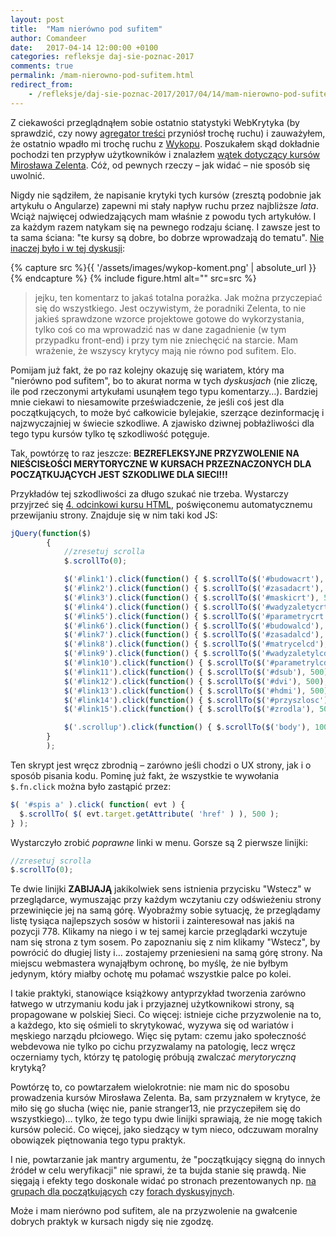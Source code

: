 ```yaml
---
layout: post
title:  "Mam nierówno pod sufitem"
author: Comandeer
date:   2017-04-14 12:00:00 +0100
categories: refleksje daj-sie-poznac-2017
comments: true
permalink: /mam-nierowno-pod-sufitem.html
redirect_from:
    - /refleksje/daj-sie-poznac-2017/2017/04/14/mam-nierowno-pod-sufitem.html
---
```


Z ciekawości przeglądnąłem sobie ostatnio statystyki WebKrytyka (by sprawdzić, czy nowy [agregator treści](http://www.polskifrontend.pl/) przyniósł trochę ruchu) i zauważyłem, że ostatnio wpadło mi trochę ruchu z [Wykopu](http://www.wykop.pl/). Poszukałem skąd dokładnie pochodzi ten przypływ użytkowników i znalazłem [wątek dotyczący kursów Mirosława Zelenta](http://www.wykop.pl/wpis/23156181/). Cóż, od pewnych rzeczy – jak widać – nie sposób się uwolnić.

Nigdy nie sądziłem, że napisanie krytyki tych kursów (zresztą podobnie jak artykułu o Angularze) zapewni mi stały napływ ruchu przez najbliższe _lata_. Wciąż najwięcej odwiedzających mam właśnie z powodu tych artykułów. I za każdym razem natykam się na pewnego rodzaju ścianę. I zawsze jest to ta sama ściana: "te kursy są dobre, bo dobrze wprowadzają do tematu". [Nie inaczej było i w tej dyskusji](http://www.wykop.pl/wpis/23156181/#comment-83470343):

{% capture src %}{{ '/assets/images/wykop-koment.png' | absolute_url }}{% endcapture %}
{% include figure.html alt="" src=src %}

>jejku, ten komentarz to jakaś totalna porażka. Jak można przyczepiać się do wszystkiego. Jest oczywistym, że poradniki Zelenta, to nie jakieś sprawdzone wzorce projektowe gotowe do wykorzystania, tylko coś co ma wprowadzić nas w dane zagadnienie (w tym przypadku front-end) i przy tym nie zniechęcić na starcie.
>Mam wrażenie, że wszyscy krytycy mają nie równo pod sufitem. Elo.

Pomijam już fakt, że po raz kolejny okazuję się wariatem, który ma "nierówno pod sufitem", bo to akurat norma w tych _dyskusjach_ (nie zliczę, ile pod rzeczonymi artykułami usunąłem tego typu komentarzy…). Bardziej mnie ciekawi to niesamowite przeświadczenie, że jeśli coś jest dla początkujących, to może być całkowicie bylejakie, szerzące dezinformację i najzwyczajniej w świecie szkodliwe. A zjawisko dziwnej pobłażliwości dla tego typu kursów tylko tę szkodliwość potęguje.

Tak, powtórzę to raz jeszcze: **BEZREFLEKSYJNE PRZYZWOLENIE NA NIEŚCISŁOŚCI MERYTORYCZNE W KURSACH PRZEZNACZONYCH DLA POCZĄTKUJĄCYCH JEST SZKODLIWE DLA SIECI!!!**

Przykładów tej szkodliwości za długo szukać nie trzeba. Wystarczy przyjrzeć się [4. odcinkowi kursu HTML](http://miroslawzelent.pl/kurs-html/listy-przewijanie-strony/), poświęconemu automatycznemu przewijaniu strony. Znajduje się w nim taki kod JS:

```javascript
jQuery(function($)
		{
			//zresetuj scrolla
			$.scrollTo(0);

			$('#link1').click(function() { $.scrollTo($('#budowacrt'), 500); });
			$('#link2').click(function() { $.scrollTo($('#zasadacrt'), 500); });
			$('#link3').click(function() { $.scrollTo($('#maskicrt'), 500); });
			$('#link4').click(function() { $.scrollTo($('#wadyzaletycrt'), 500); });
			$('#link5').click(function() { $.scrollTo($('#parametrycrt'), 500); });
			$('#link6').click(function() { $.scrollTo($('#budowalcd'), 500); });
			$('#link7').click(function() { $.scrollTo($('#zasadalcd'), 500); });
			$('#link8').click(function() { $.scrollTo($('#matrycelcd'), 500); });
			$('#link9').click(function() { $.scrollTo($('#wadyzaletylcd'), 500); });
			$('#link10').click(function() { $.scrollTo($('#parametrylcd'), 500); });
			$('#link11').click(function() { $.scrollTo($('#dsub'), 500); });
			$('#link12').click(function() { $.scrollTo($('#dvi'), 500); });
			$('#link13').click(function() { $.scrollTo($('#hdmi'), 500); });
			$('#link14').click(function() { $.scrollTo($('#przyszlosc'), 500); });
			$('#link15').click(function() { $.scrollTo($('#zrodla'), 500); });

			$('.scrollup').click(function() { $.scrollTo($('body'), 1000); });
		}
		);
```

Ten skrypt jest wręcz zbrodnią – zarówno jeśli chodzi o UX strony, jak i o sposób pisania kodu. Pominę już fakt, że wszystkie te wywołania `$.fn.click` można było zastąpić przez:

```javascript
$( '#spis a' ).click( function( evt ) {
  $.scrollTo( $( evt.target.getAttribute( 'href' ) ), 500 );
} );
```

Wystarczyło zrobić _poprawne_ linki w menu. Gorsze są 2 pierwsze linijki:

```javascript
//zresetuj scrolla
$.scrollTo(0);
```

Te dwie linijki **ZABIJAJĄ** jakikolwiek sens istnienia przycisku "Wstecz" w przeglądarce, wymuszając przy każdym wczytaniu czy odświeżeniu strony przewinięcie jej na samą górę. Wyobraźmy sobie sytuację, że przeglądamy listę tysiąca najlepszych sosów w historii i zainteresował nas jakiś na pozycji 778. Klikamy na niego i w tej samej karcie przeglądarki wczytuje nam się strona z tym sosem. Po zapoznaniu się z nim klikamy "Wstecz", by powrócić do długiej listy i… zostajemy przeniesieni na samą górę strony. Na miejscu webmastera wynająłbym ochronę, bo myślę, że nie byłbym jedynym, który miałby ochotę mu połamać wszystkie palce po kolei.

I takie praktyki, stanowiące książkowy antyprzykład tworzenia zarówno łatwego w utrzymaniu kodu jak i przyjaznej użytkownikowi strony, są propagowane w polskiej Sieci. Co więcej: istnieje ciche przyzwolenie na to, a każdego, kto się ośmieli to skrytykować, wyzywa się od wariatów i męskiego narządu płciowego. Więc się pytam: czemu jako społeczność webdevowa nie tylko po cichu przyzwalamy na patologię, lecz wręcz oczerniamy tych, którzy tę patologię próbują zwalczać _merytoryczną_ krytyką?

Powtórzę to, co powtarzałem wielokrotnie: nie mam nic do sposobu prowadzenia kursów Mirosława Zelenta. Ba, sam przyznałem w krytyce, że miło się go słucha (więc nie, panie stranger13, nie przyczepiłem się do wszystkiego)… tylko, że tego typu dwie linijki sprawiają, że nie mogę takich kursów polecić. Co więcej, jako siedzący w tym nieco, odczuwam moralny obowiązek piętnowania tego typu praktyk.

I nie, powtarzanie jak mantry argumentu, że "początkujący sięgną do innych źródeł w celu weryfikacji" nie sprawi, że ta bujda stanie się prawdą. Nie sięgają i efekty tego doskonale widać po stronach prezentowanych np. [na grupach dla początkujących](https://www.facebook.com/groups/742940452405327/) czy [forach dyskusyjnych](https://forum.pasja-informatyki.pl/236206/blad-nie-dziala-scroll).

Może i mam nierówno pod sufitem, ale na przyzwolenie na gwałcenie dobrych praktyk w kursach nigdy się nie zgodzę.
